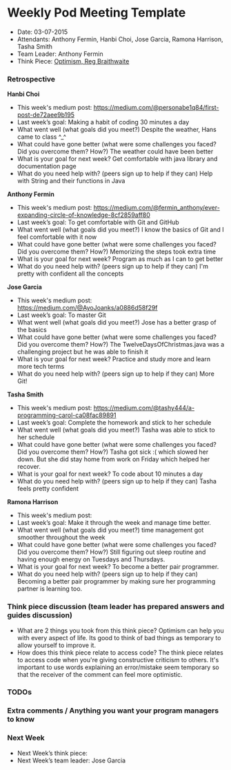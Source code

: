 # Weekly Pod Meeting Template

* Date: 03-07-2015
* Attendants: Anthony Fermin, Hanbi Choi, Jose Garcia, Ramona Harrison, Tasha Smith
* Team Leader: Anthony Fermin
* Think Piece: [Optimism, Reg Braithwaite](http://braythwayt.com/homoiconic/2009/05/01/optimism.html)

### Retrospective

**Hanbi Choi**

* This week's medium post: https://medium.com/@personabe1q84/first-post-de72aee9b195
* Last week’s goal: Making a habit of coding 30 minutes a day
* What went well (what goals did you meet?) Despite the weather, Hans came to class ^_^
* What could have gone better (what were some challenges you faced? Did you overcome them? How?) The weather could have been better
* What is your goal for next week? Get comfortable with java library and documentation page
* What do you need help with? (peers sign up to help if they can) Help with String and their functions in Java

**Anthony Fermin**

* This week's medium post: https://medium.com/@fermin_anthony/ever-expanding-circle-of-knowledge-8cf2859aff80
* Last week’s goal: To get comfortable with Git and GitHub
* What went well (what goals did you meet?) I know the basics of Git and I feel comfortable with it now
* What could have gone better (what were some challenges you faced? Did you overcome them? How?) Memorizing the steps took extra time
* What is your goal for next week? Program as much as I can to get better
* What do you need help with? (peers sign up to help if they can) I'm pretty with confident all the concepts

**Jose Garcia**

* This week's medium post: https://medium.com/@AyoJoanks/a0886d58f29f
* Last week’s goal: To master Git
* What went well (what goals did you meet?) Jose has a better grasp of the basics
* What could have gone better (what were some challenges you faced? Did you overcome them? How?) The TwelveDaysOfChristmas.java was a challenging project but he was able to finish it
* What is your goal for next week? Practice and study more and learn more tech terms
* What do you need help with? (peers sign up to help if they can) More Git!

**Tasha Smith**

* This week's medium post: https://medium.com/@tashy444/a-programming-carol-ca08fac89891
* Last week’s goal: Complete the homework and stick to her schedule
* What went well (what goals did you meet?) Tasha was able to stick to her schedule
* What could have gone better (what were some challenges you faced? Did you overcome them? How?) Tasha got sick :( which slowed her down. But she did stay home from work on Friday which helped her recover.
* What is your goal for next week? To code about 10 minutes a day
* What do you need help with? (peers sign up to help if they can) Tasha feels pretty confident

**Ramona Harrison**

* This week's medium post:
* Last week’s goal: Make it through the week and manage time better.
* What went well (what goals did you meet?) time management got smoother throughout the week
* What could have gone better (what were some challenges you faced? Did you overcome them? How?) Still figuring out sleep routine and having enough energy on Tuesdays and Thursdays.
* What is your goal for next week? To become a better pair programmer.
* What do you need help with? (peers sign up to help if they can) Becoming a better pair programmer by making sure her programming partner is learning too. 

### Think piece discussion (team leader has prepared answers and guides discussion)

* What are 2 things you took from this think piece? Optimism can help you with every aspect of life. Its good to think of bad things as temporary to allow yourself to improve it.
* How does this think piece relate to access code? The think piece relates to access code when you're giving constructive criticism to others. It's important to use words explaining an error/mistake seem temporary so that the receiver of the comment can feel more optimistic.

### TODOs

### Extra comments / Anything you want your program managers to know

### Next Week

* Next Week’s think piece:
* Next Week’s team leader: Jose Garcia

